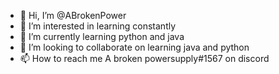 - 👋 Hi, I’m @ABrokenPower
- 👀 I’m interested in learning constantly
- 🌱 I’m currently learning python and java
- 💞️ I’m looking to collaborate on learning java and python
- 📫 How to reach me A broken powersupply#1567 on discord

<!---
ABrokenPower/ABrokenPower is a ✨ special ✨ repository because its `README.md` (this file) appears on your GitHub profile.
You can click the Preview link to take a look at your changes.
--->
